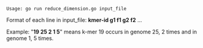 
	Usage: go run reduce_dimension.go input_file

Format of each line in input_file: **kmer-id g1 f1 g2 f2** ...

Example: "**19 25 2 1 5**" means k-mer 19 occurs in genome 25, 2 times and in genome 1, 5 times.


